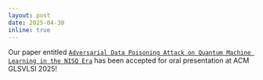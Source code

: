 ```yaml
---
layout: post
date: 2025-04-30
inline: true
---
```


Our paper entitled [`Adversarial Data Poisoning Attack on Quantum Machine Learning in the NISQ Era`](https://arxiv.org/abs/2411.14412) has been accepted for oral presentation at ACM GLSVLSI 2025!